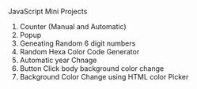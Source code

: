 JavaScript Mini Projects

1. Counter (Manual and Automatic)
2. Popup
3. Geneating Random 6 digit numbers
4. Random Hexa Color Code Generator
5. Automatic year Chnage
6. Button Click body background color change
7. Background Color Change using HTML color Picker
